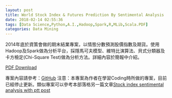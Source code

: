 ```yaml
---
layout: post
title: World Stock Index & Futures Prediction By Sentimental Analysis
date: 2018-02-14 02:55:36
tags: [Data Science,Python,A.I.,Hadoop,Spark,R,MLib,Scala.PDF]
categories: Data Mining
---
```

2014年底於資策會做的期末結業專案，以情態分數預測股價指數及期貨。使用Hadoop及Spark做為分析平台，採隱馬可夫模型、維特比演算法、貝式分類器及卡方檢定(Chi-Square Test)做為分析方法。詳細內容於簡報中介紹。

[PDF Download](/assets/2018-02-14-World-Stock-Index-Futures-Prediction-By-Sentimental-Analysis/Project_G2_1028mac.pdf)

專案內容請參考：[GitHub](https://github.com/acute0203/iiiFinalProject)
注意：本專案為作者在學習Coding時所做的專案，目前已經停止更新。類似專案可以參考本部落格另一篇文章[Stock index sentimental analysis with ptt post](https://ruei.cc/2018/02/09/stock-index-sentimental-analysis-with-ptt-post/#more)
